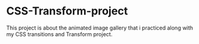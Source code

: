 # CSS-Transform-project
 This project is about the animated image gallery that i practiced along with my CSS transitions and Transform project.
